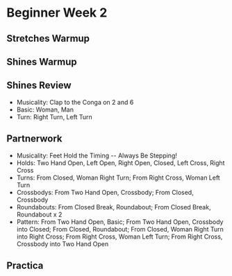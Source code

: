 # Beginner Week 2

## Stretches Warmup

## Shines Warmup

## Shines Review

- Musicality: Clap to the Conga on 2 and 6
- Basic: Woman, Man
- Turn: Right Turn, Left Turn

## Partnerwork

- Musicality: Feet Hold the Timing -- Always Be Stepping!
- Holds: Two Hand Open, Left Open, Right Open, Closed, Left Cross, Right Cross
- Turns: From Closed, Woman Right Turn; From Right Cross, Woman Left Turn
- Crossbodys: From Two Hand Open, Crossbody; From Closed, Crossbody
- Roundabouts: From Closed Break, Roundabout; From Closed Break, Roundabout x 2
- Pattern: From Two Hand Open, Basic; From Two Hand Open, Crossbody into Closed; From Closed, Roundabout; From Closed, Woman Right Turn into Right Cross; From Right Cross, Woman Left Turn; From Right Cross, Crossbody into Two Hand Open

## Practica
